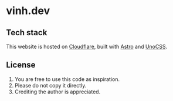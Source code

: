 # vinh.dev

## Tech stack

This website is hosted on [Cloudflare](https://cloudflare.com/), built with [Astro](https://astro.build/) and [UnoCSS](https://unocss.dev/).

## License

1. You are free to use this code as inspiration.
2. Please do not copy it directly.
3. Crediting the author is appreciated.
